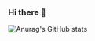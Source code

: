 ### Hi there 👋

![Anurag's GitHub stats](https://github-readme-stats.vercel.app/api?username=Giovane55&show_icons=true&theme=dracula)
